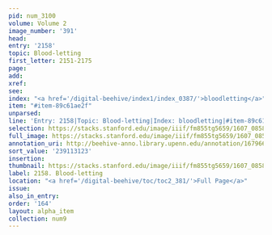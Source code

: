 ```yaml
---
pid: num_3100
volume: Volume 2
image_number: '391'
head:
entry: '2158'
topic: Blood-letting
first_letter: 2151-2175
page:
add:
xref:
see:
index: "<a href='/digital-beehive/index1/index_0387/'>bloodletting</a>"
item: "#item-89c61ae2f"
unparsed:
line: 'Entry: 2158|Topic: Blood-letting|Index: bloodletting|#item-89c61ae2f'
selection: https://stacks.stanford.edu/image/iiif/fm855tg5659/1607_0858/363,3123,2838,341/full/0/default.jpg
full_image: https://stacks.stanford.edu/image/iiif/fm855tg5659/1607_0858/full/full/0/default.jpg
annotation_uri: http://beehive-anno.library.upenn.edu/annotation/1679664685790
sort_value: '239113123'
insertion:
thumbnail: https://stacks.stanford.edu/image/iiif/fm855tg5659/1607_0858/363,3123,600,180/250,/0/default.jpg
label: 2158. Blood-letting
location: "<a href='/digital-beehive/toc/toc2_381/'>Full Page</a>"
issue:
also_in_entry:
order: '164'
layout: alpha_item
collection: num9
---
```

